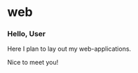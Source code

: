 # web
<h3>Hello, User</h3>
<p>Here I plan to lay out my web-applications.</p>
<p>Nice to meet you!</p>
